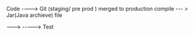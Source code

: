 Code ---->  Git
(staging/ pre prod )
merged to production
compile --- > Jar(Java archieve) file 

---> 
-----> Test


